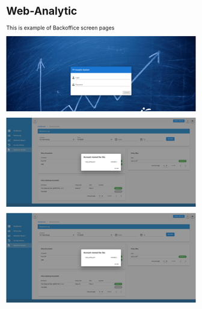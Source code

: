 # Web-Analytic
This is example of Backoffice screen pages

![Login page](https://github.com/mika-il/Web-Analytic/blob/main/1.png?raw=true)

![Dashboard page](https://github.com/mika-il/Web-Analytic/blob/main/4.png?raw=true)

![Resource access page](https://github.com/mika-il/Web-Analytic/blob/main/4.png?raw=true)
